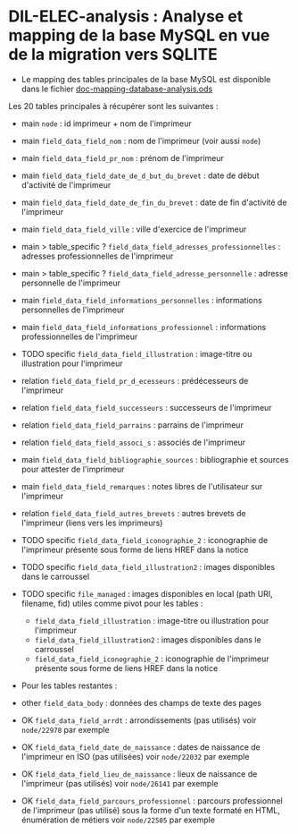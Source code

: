 # DIL-ELEC-analysis : Analyse et mapping de la base MySQL en vue de la migration vers SQLITE

- Le mapping des tables principales de la base MySQL est disponible dans le fichier [doc-mapping-database-analysis.ods](doc-mapping-database-analysis.ods)

Les 20 tables principales à récupérer sont les suivantes :

- main `node` : id imprimeur + nom de l'imprimeur 
- main `field_data_field_nom` : nom de l'imprimeur (voir aussi `node`) 
- main `field_data_field_pr_nom` : prénom de l'imprimeur
- main `field_data_field_date_de_d_but_du_brevet` : date de début d'activité de l'imprimeur
- main `field_data_field_date_de_fin_du_brevet` : date de fin d'activité de l'imprimeur
- main `field_data_field_ville` : ville d'exercice de l'imprimeur
- main > table_specific ? `field_data_field_adresses_professionnelles` : adresses professionnelles de l'imprimeur
- main > table_specific ? `field_data_field_adresse_personnelle` : adresse personnelle de l'imprimeur
- main `field_data_field_informations_personnelles` : informations personnelles de l'imprimeur
- main `field_data_field_informations_professionnel` : informations professionnelles de l'imprimeur
- TODO specific `field_data_field_illustration` : image-titre ou illustration pour l'imprimeur
- relation `field_data_field_pr_d_ecesseurs` : prédécesseurs de l'imprimeur
- relation `field_data_field_successeurs` : successeurs de l'imprimeur
- relation `field_data_field_parrains` : parrains de l'imprimeur
- relation `field_data_field_associ_s` : associés de l'imprimeur
- main `field_data_field_bibliographie_sources` : bibliographie et sources pour attester de l'imprimeur
- main `field_data_field_remarques` : notes libres de l'utilisateur sur l'imprimeur
- relation `field_data_field_autres_brevets` : autres brevets de l'imprimeur (liens vers les imprimeurs)
- TODO specific `field_data_field_iconographie_2` : iconographie de l'imprimeur présente sous forme de liens HREF dans la notice
- TODO specific `field_data_field_illustration2` : images disponibles dans le carroussel 
- TODO specific `file_managed` : images disponibles en local (path URI, filename, fid) utiles comme pivot pour les tables : 
  - `field_data_field_illustration` : image-titre ou illustration pour l'imprimeur
  - `field_data_field_illustration2` : images disponibles dans le carroussel
  - `field_data_field_iconographie_2` : iconographie de l'imprimeur présente sous forme de liens HREF dans la notice


- Pour les tables restantes : 

- other `field_data_body` : données des champs de texte des pages
- OK `field_data_field_arrdt` : arrondissements (pas utilisés) voir `node/22978` par exemple
- OK `field_data_field_date_de_naissance` : dates de naissance de l'imprimeur en ISO (pas utilisées) voir `node/22032` par exemple
- OK `field_data_field_lieu_de_naissance` : lieux de naissance de l'imprimeur (pas utilisés) voir `node/26141` par exemple
- OK `field_data_field_parcours_professionnel` : parcours professionnel de l'imprimeur (pas utilisé) sous la forme d'un texte formaté en HTML, énumération de métiers voir `node/22505` par exemple
